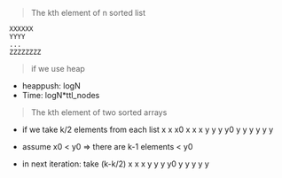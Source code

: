 > The kth element of n sorted list

    XXXXXX
    YYYY
    ...
    ZZZZZZZZ

> if we use heap

- heappush: logN
- Time: logN\*ttl_nodes

> The kth element of two sorted arrays

- if we take k/2 elements from each list
  x x x0 x x x
  y y y y0 y y y y y y

- assume x0 < y0
  => there are k-1 elements < y0

- in next iteration: take (k-k/2)
  x x x
  y y y y0 y y y y y
